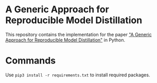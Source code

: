# A Generic Approach for Reproducible Model Distillation

This repository contains the implementation for the paper ["A Generic Approach for Reproducible Model
Distillation"](https://arxiv.org/abs/2211.12631) in Python. 


# Commands
Use `pip3 install -r requirements.txt` to install required packages.
